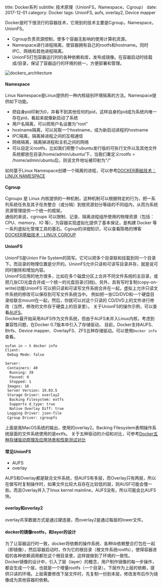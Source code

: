 title: Docker系列
subtitle: 技术原理（UnionFS，Namespace，Cgroup）
date: 2017-12-01
category: Docker 
tags: UnionFS, aufs, overlay2, Device mapper

Docker是时下很流行的容器技术，它用到的技术主要是Cgroup，Namespace，UnionFS。

- Cgroup负责资源控制，使多个容器无影响的使用计算机资源。
- Namespace进行进程隔离，使容器拥有自己的rootfs和hostname。同时IPC、网络和其他进程隔离。
- UnionFS打包容器运行时的各种依赖和库，发布成镜像。在容器启动时挂载成/目录，保证了容器运行的环境的统一，方便部署和管理。

![dockers_architecture]({static}/images/dockers_architecture.png)

#### Namespace
Linux Namespace是Linux提供的一种内核级别环境隔离的方法。Namespace提供如下功能。

- 把自身pid印射为0，并看不到其他任何的pid，这样自身的pid成为系统内唯一存在pid，看起来就像新启动了系统
- 用户名隔离，可以把用户名设置为“root”
- hostname隔离，可以另取一个hostname，成为新启动进程的hostname
- IPC隔离，隔离掉进程之间的互相通信
- 网络隔离，隔离掉进程和主机之间的网络 
- 可以自定义rootfs，比如我们把整个ubuntu发行版的可执行文件以及其他文件系统都放在目录/home/admin/ubuntu/下，当我们重定义rootfs = /home/admin/ubuntu后，则该文件地址被印射为"/"

如何基于Linux Namespace创建一个隔离的进程，可以参考[DOCKER基础技术：LINUX NAMESPACE](https://coolshell.cn/articles/17010.html)

#### Cgroup
Cgroups 是 Linux 内核提供的一种机制，这种机制可以根据特定的行为，把一系列系统任务及其子任务整合（或分隔）到按资源划分等级的不同组内，从而为系统资源管理提供一个统一的框架。<br>
通俗的来说，cgroups 可以限制、记录、隔离进程组所使用的物理资源（包括：CPU、memory、IO 等），为容器实现虚拟化提供了基本保证，是构建 Docker 等一系列虚拟化管理工具的基石。Cgoup的详细知识，可以查看陈皓的博客[DOCKER基础技术：LINUX CGROUP](https://coolshell.cn/articles/17049.html)

#### UnionFS
UnionFS是Union File System的简写。它可以把多个目录联和挂载到同一个目录下。而目录的物理位置是分开的。UnionFS允许只读和可读写目录并存，就是说可同时删除和增加内容。<br>
UnionFS应用的地方很多，比如在多个磁盘分区上合并不同文件系统的主目录，或把几张CD光盘合并成一个统一的光盘目录(归档)。另外，具有写时复制(copy-on-write)功能UnionFS
可以把只读和可读写文件系统合并在一起，虚拟上允许只读文件系统的修改可以保存到可写文件系统当中。 例如把一张CD/DVD和一个硬盘目录给联合mount在一起，然后，你就可以对这个只读的
CD/DVD上的文件进行修改（当然，修改的文件存于硬盘上的目录里）。
关于UnionFS的操作示例，可以查看[AUFS](https://coolshell.cn/articles/17061.html)。<br>
Docker最开始采用AUFS作为文件系统，但由于AUFS未并入Linux内核，考虑到兼容性问题，在Docker 0.7版本中引入了存储驱动， 目前，Docker支持AUFS、Btrfs、Device mapper、OverlayFS、ZFS五种存储驱动。可以使用`Docker info`查看。
```bash
xufan in ~ λ docker info
Client:
 Debug Mode: false

Server:
 Containers: 40
  Running: 39
  Paused: 0
  Stopped: 1
 Images: 16
 Server Version: 19.03.5
 Storage Driver: overlay2
  Backing Filesystem: extfs
  Supports d_type: true
  Native Overlay Diff: true
 Logging Driver: json-file
 Cgroup Driver: cgroupfs
```
上面是我MacOS系统的输出，使用的overlay2。Backing FIlesystem表明操作系统层面的文件系统使用的是extfs。
关于五种驱动的介绍和对比，可参考[Docker五种存储驱动原理及应用场景和性能测试对比](http://dockone.io/article/1513)

#### 常见UnionFS
- AUFS
- overlay

AUFS和Overlay都是联合文件系统，但AUFS有多层，而Overlay只有两层，所以在做写时复制操作时，如果文件比较大且存在比较低的层，则AUSF可能会慢一些。而且Overlay并入了linux kernel mainline，AUFS没有，所以可能会比AUFS快。

#### overlay和overlay2
overlay共享数据方式是通过硬连接，而overlay2是通过每层的lower文件。

#### docker的镜像rootfs，和layer的设计
为了让容器运行时一致，docker将依赖的操作系统、各种lib依赖整合打包在一起（即镜像），然后容器启动时，作为它的根目录（根文件系统rootfs），使得容器进程的各种依赖调用都在这个根目录里，这样就做到了环境的一致性。<br>
Docker镜像的设计中，引入了层（layer）的概念，用户制作镜像的每一步操作，都会生成一个层，也就是一个增量rootfs（一个目录）。下层作为上层的依赖，提供只读的环境。上层需要修改下层文件时，先复制一份到本层，修改发布后作为镜像成为其他容器的依赖。